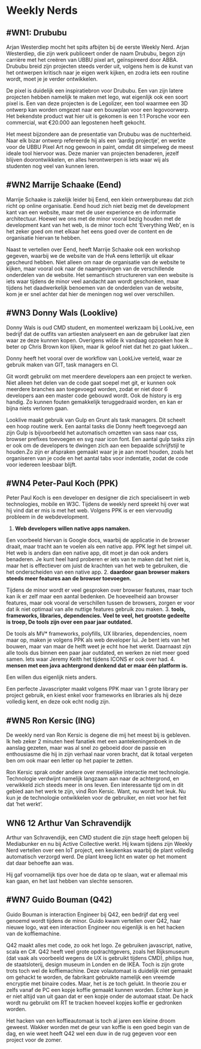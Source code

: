 # Weekly Nerds

## #WN1: Drububu
Arjan Westerdiep mocht het spits afbijten bij de eerste Weekly Nerd. Arjan Westerdiep, die zijn werk publiceert onder de naam Drububu, begon zijn carrière met het creëren van UBBU pixel  art, geïnspireerd door ABBA. Drububu breid zijn projecten steeds verder uit, volgens hem is de kunst van het ontwerpen kritisch naar je eigen werk kijken, en zodra iets een routine wordt, moet je je verder ontwikkelen.

De pixel is duidelijk een inspiratiebron voor Drububu. Een van zijn latere projecten hebben namelijk te maken met lego, wat eigenlijk ook een soort pixel is. Een van deze projecten is de Legolizer, een tool waarmee een 3D ontwerp kan worden omgezet naar een bouwplan voor een legovoorwerp. Het bekendste product wat hier uit is gekomen is een 1:1 Porsche voor een commercial, wat €20.000 aan legostenen heeft gekocht.

Het meest bijzondere aan de presentatie van Drububu was de nuchterheid. Naar elk bizar ontwerp refereerde hij als een ‘aardig projectje’, en werkte voor de UBBU Pixel Art nog gewoon in paint, omdat dit simpelweg de meest ideale tool hiervoor was. Deze manier van projecten benaderen, jezelf blijven doorontwikkelen, en alles herontwerpen is iets waar wij als studenten nog veel van kunnen leren.

## #WN2 Marrije Schaake (Eend)
Marrije Schaake is zakelijk leider bij Eend, een klein ontwerpbureau dat zich richt op  online organisatie. Eend houd zich niet bezig met de development kant van een website, maar met de user experience en de informatie architectuur. Hoewel we ons met de minor vooral bezig houden met de development kant van het web, is de minor toch echt ‘Everything Web’, en is het zeker goed om met elkaar  het eens goed over de content en de organisatie hiervan te hebben.

Naast te vertellen over Eend, heeft Marrije Schaake ook een workshop gegeven, waarbij we de website van de HvA eens letterlijk uit elkaar gescheurd hebben. Niet alleen om naar de organisatie van de website te kijken, maar vooral ook naar de naamgevingen van de verschillende onderdelen van de website. Het semantisch structureren van een website is iets waar tijdens de minor veel aandacht aan wordt geschonken, maar tijdens het daadwerkelijk benoemen van de onderdelen van de website, kom je er snel achter dat hier de meningen nog wel over verschillen.

## #WN3 Donny Wals (Looklive)
Donny Wals is oud CMD student, en momenteel werkzaam bij LookLive, een bedrijf dat de outfits van artiesten analyseert en aan de gebruiker laat zien waar ze deze kunnen kopen. Overigens wilde ik vandaag opzoeken hoe ik beter op Chris Brown kon lijken, maar ik geloof niet dat het zo gaat lukken…

Donny heeft het vooral over de workflow van LookLive verteld, waar ze gebruik maken van GIT, task managers en CI.

Git wordt gebruikt om met meerdere developers aan een project te werken. Niet alleen het delen van de code gaat soepel met git, er kunnen ook meerdere branches aan toegevoegd worden, zodat er niet door 6 developers aan een master code gebouwd wordt. Ook de history is erg handig. Zo kunnen fouten gemakkelijk teruggedraaid worden, en kan er bijna niets verloren gaan.

Looklive maakt gebruik van Gulp en Grunt als task managers. Dit scheelt een hoop routine werk. Een aantal tasks die Donny heeft toegevoegd aan zijn Gulp is bijvoorbeeld het automatisch omzetten van sass naar css, browser prefixes toevoegen en svg naar icon font. Een aantal gulp tasks zijn er ook om de developers te dwingen zich aan een bepaalde schrijfstijl te houden.Zo zijn er afspraken gemaakt waar je je aan moet houden, zoals het organiseren van je code en het aantal tabs voor indentatie, zodat de code voor iedereen leesbaar blijft.

## #WN4 Peter-Paul Koch (PPK)
Peter Paul Koch is een developer en designer die zich specialiseert in web technologies, mobile en W3C. Tijdens de weekly nerd spreekt hij over wat hij vind dat er mis is met het web. Volgens PPK is er een viervoudig probleem in de webdevelopment. 

1. **Web developers willen native apps namaken.**

Een voorbeeld hiervan is Google docs, waarbij de applicatie in de browser draait, maar tracht aan te voelen als een native app. PPK legt het simpel uit. Het web is anders dan een native app, dit moet je dan ook anders benaderen. Je kunt heel hard proberen er iets van te maken dat het niet is,  maar het is effectiever om juist de krachten van het web te gebruiken, die het onderscheiden van een native app.
2. **daardoor gaan browser makers steeds meer features aan de browser toevoegen.**

Tijdens de minor wordt er veel gesproken over browser features, maar toch kan ik er zelf maar een aantal bedenken. De hoeveelheid aan browser features, maar ook vooral de verschillen tussen de browsers, zorgen er voor dat ik niet optimaal van alle nuttige features gebruik zou maken.
3. **tools, frameworks, libraries, dependencies. Veel te veel, het grootste gedeelte is troep, De tools zijn over een paar jaar outdated.**

De tools als MV* frameworks, polyfills, UX libraries, dependencies, noem maar op, maken je volgens PPK als web developer lui. Je bent iets van het bouwen, maar van maar de helft weet je echt hoe het werkt. Daarnaast zijn alle tools dus binnen een paar jaar outdated, en werken ze niet meer goed samen. Iets waar Jeremy Keith het tijdens ICONS er ook over had.
4. **mensen met een java achtergrond denkend dat er maar één platform is.**

Een willen dus eigenlijk niets anders.

Een perfecte Javascripter maakt volgens PPK maar van 1 grote library per project gebruik, en kiest enkel voor frameworks en libraries als hij deze volledig kent, en deze ook echt nodig zijn.

## #WN5 Ron Kersic (ING)
De weekly nerd van Ron Kersic is degene die mij het meest bij is gebleven. 
Ik heb zeker 2 minuten heel fanatiek met een aantekeningenboek in de aanslag gezeten, maar was al snel zo geboeid door de passie en enthousiasme die hij in zijn verhaal naar voren bracht, dat ik totaal vergeten ben om ook maar een letter op het papier te zetten.

Ron Kersic sprak onder andere over menselijke interactie met technologie. Technologie verdwijnt namelijk langzaam aan naar de achtergrond, en verwikkeld zich steeds meer in ons leven. Een interessante tijd om in dit gebied aan het werk te zijn, vind Ron Kersic. Want, nu wordt het leuk. Nu kun je de technologie ontwikkelen voor de gebruiker, en niet voor het feit dat ‘het werkt’.

## WN6 12 Arthur Van Schravendijk
Arthur van Schravendijk, een CMD student die zijn stage heeft gelopen bij Mediabunker en nu bij Active Collective werkt. Hij kwam tijdens zijn Weekly Nerd vertellen over een IoT project, een keukenkas waarbij de plant volledig automatisch verzorgd werd. De plant kreeg licht en water op het moment dat daar behoefte aan was.

Hij gaf voornamelijk tips over hoe de data op te slaan, wat er allemaal mis kan gaan, en het last hebben van slechte sensoren.


## #WN7 Guido Bouman (Q42)
Guido Bouman is interaction Engineer bij Q42, een bedrijf dat erg veel genoemd wordt tijdens de minor. Guido kwam vertellen over Q42, haar nieuwe logo, wat een interaction Engineer nou eigenlijk is en het hacken van de koffiemachine.

Q42 maakt alles met code, zo ook het logo. Ze gebruiken javascript, native, scala en C#. Q42 heeft veel grote opdrachtgevers, zoals het Rijksmuseum (dat vaak als voorbeeld wegens de UX is gebruikt tijdens CMD), philips hue, de staatsloterij, design museum in Londen en de IKEA. 
Toch is zijn grote trots toch wel de koffiemachine. Deze volautomaat is duidelijk niet gemaakt om gehackt te worden, de fabrikant gebruikte namelijk een vreemde encryptie met binaire codes.
Maar, het is ze toch gelukt. In theorie zou er zelfs vanaf de PC een kopje koffie gemaakt kunnen worden. Echter kun je er niet altijd van uit gaan dat er een kopje onder de automaat staat. 
De hack wordt nu gebruikt om RT te tracken hoeveel kopjes koffie er gedronken worden.

Het hacken van een koffieautomaat is toch al jaren een kleine droom geweest. Wakker worden met de geur van koffie is een goed begin van de dag, en wie weet heeft Q42 wel een duw in de rug gegeven voor een project voor de zomer.

